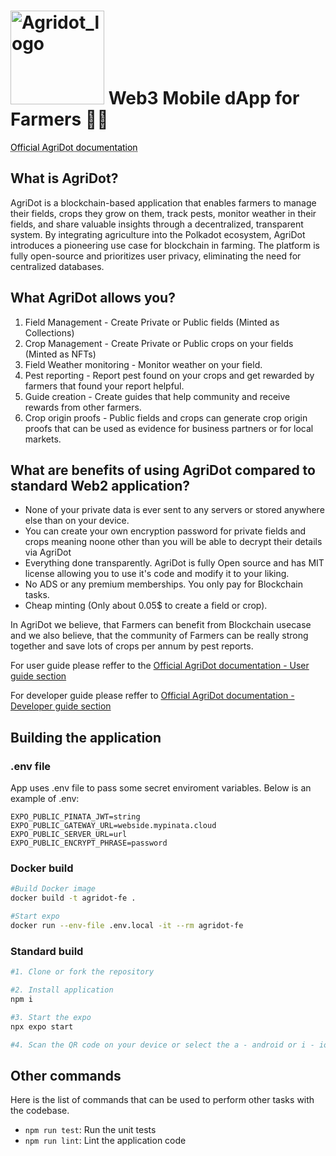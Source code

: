 # <img width="150" alt="Agridot_logo" src="https://github.com/user-attachments/assets/c906eba6-8122-4f3b-83f5-8ecb04f326ef"> Web3 Mobile dApp for Farmers 🧑‍🌾

<a href="https://kacena123.github.io/agridot-docs/" style="color: black; text-decoration: underline;text-decoration-style: dotted;">Official AgriDot documentation</a>

## What is AgriDot?
AgriDot is a blockchain-based application that enables farmers to manage their fields, crops they grow on them, track pests, monitor weather in their fields, and share valuable insights through a decentralized, transparent system. By integrating agriculture into the Polkadot ecosystem, AgriDot introduces a pioneering use case for blockchain in farming. The platform is fully open-source and prioritizes user privacy, eliminating the need for centralized databases.

## What AgriDot allows you?
1. Field Management - Create Private or Public fields (Minted as Collections)
2. Crop Management - Create Private or Public crops on your fields (Minted as NFTs)
3. Field Weather monitoring - Monitor weather on your field.
4. Pest reporting - Report pest found on your crops and get rewarded by farmers that found your report helpful.
5. Guide creation - Create guides that help community and receive rewards from other farmers.
6. Crop origin proofs - Public fields and crops can generate crop origin proofs that can be used as evidence for business partners or for local markets.

## What are benefits of using AgriDot compared to standard Web2 application?
- None of your private data is ever sent to any servers or stored anywhere else than on your device.
- You can create your own encryption password for private fields and crops meaning noone other than you will be able to decrypt their details via AgriDot
- Everything done transparently. AgriDot is fully Open source and has MIT license allowing you to use it's code and modify it to your liking.
- No ADS or any premium memberships. You only pay for Blockchain tasks.
- Cheap minting (Only about 0.05$ to create a field or crop).

In AgriDot we believe, that Farmers can benefit from Blockchain usecase and we also believe, that the community of Farmers can be really strong together and save lots of crops per annum by pest reports.

For user guide please reffer to the [Official AgriDot documentation - User guide section](LINK)

For developer guide please reffer to [Official AgriDot documentation - Developer guide section](LINK)

## Building the application

### .env file
App uses .env file to pass some secret enviroment variables. Below is an example of .env:
```
EXPO_PUBLIC_PINATA_JWT=string
EXPO_PUBLIC_GATEWAY_URL=webside.mypinata.cloud
EXPO_PUBLIC_SERVER_URL=url
EXPO_PUBLIC_ENCRYPT_PHRASE=password
```

### Docker build
```bash
#Build Docker image
docker build -t agridot-fe .

#Start expo
docker run --env-file .env.local -it --rm agridot-fe
```

### Standard build
```bash
#1. Clone or fork the repository

#2. Install application
npm i

#3. Start the expo
npx expo start

#4. Scan the QR code on your device or select the a - android or i - ios for emulator start (You need to have emulators installed)
```

## Other commands
Here is the list of commands that can be used to perform other tasks with the codebase.

- `npm run test`: Run the unit tests
- `npm run lint`: Lint the application code
